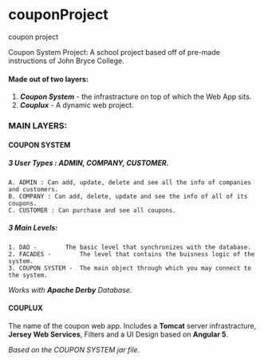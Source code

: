 # couponProject
coupon project

Coupon System Project:
A school project based off of pre-made instructions of John Bryce College.
#### Made out of two layers:
1. ***Coupon System*** - the infrastracture on top of which the Web App sits.
2. ***Couplux*** -  A dynamic web project.
 
 ### MAIN LAYERS:

#### COUPON SYSTEM

##### 3 User Types :  ADMIN, COMPANY, CUSTOMER.
	A. ADMIN : Can add, update, delete and see all the info of companies and customers.
	B. COMPANY : Can add, delete, update and see the info of all of its coupons.
	C. CUSTOMER : Can purchase and see all coupons.
    
##### 3 Main Levels:
	1. DAO -		The basic level that synchronizes with the database.
	2. FACADES -		The level that contains the buisness logic of the system.
	3. COUPON SYSTEM -	The main object through which you may connect to the system. 
 *Works with **Apache Derby** Database.*

#### COUPLUX 
  
  The name of the coupon web app. 
  Includes a **Tomcat** server infrastracture, **Jersey Web Services**, Filters and a UI Design based on **Angular 5**.
  
   *Based on the COUPON SYSTEM jar file.*
  

